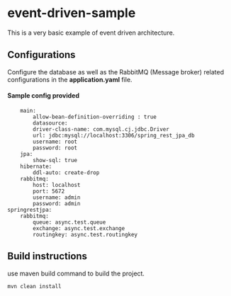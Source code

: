 # event-driven-sample

This is a very basic example of event driven architecture. 

## Configurations

Configure the database as well as the RabbitMQ (Message broker) related configurations in the **application.yaml** file.

#### Sample config provided
```spring:
    main:
        allow-bean-definition-overriding : true
        datasource:
        driver-class-name: com.mysql.cj.jdbc.Driver
        url: jdbc:mysql://localhost:3306/spring_rest_jpa_db
        username: root
        password: root
    jpa:
        show-sql: true
    hibernate:
        ddl-auto: create-drop
    rabbitmq:
        host: localhost
        port: 5672
        username: admin
        password: admin
springrestjpa:
    rabbitmq:
        queue: async.test.queue
        exchange: async.test.exchange
        routingkey: async.test.routingkey
```

## Build instructions

use maven build command to build the project.

```
mvn clean install
```
